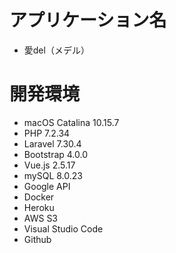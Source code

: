 # アプリケーション名

- 愛del（メデル）

# 開発環境

- macOS Catalina 10.15.7
- PHP 7.2.34
- Laravel 7.30.4
- Bootstrap 4.0.0
- Vue.js 2.5.17
- mySQL 8.0.23
- Google API
- Docker
- Heroku
- AWS S3
- Visual Studio Code
- Github